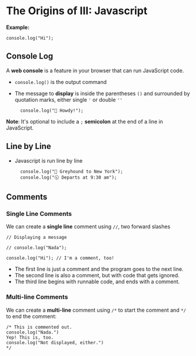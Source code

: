 # The Origins of III: Javascript

**Example:** 

``console.log("Hi");``

## Console Log

A **web console** is a feature in your browser that can run JavaScript code.

- ``console.log()`` is the output command
- The message to **display** is inside the parentheses ``()`` and surrounded by quotation marks, either single ``'`` or double ``''``

        console.log("👋 Howdy!");

**Note**: It's optional to include a ``;`` **semicolon** at the end of a line in JavaScript.

## Line by Line

- Javascript is run line by line

        console.log("🚌 Greyhound to New York");
        console.log("🕥 Departs at 9:30 am");

## Comments

### Single Line Comments

We can create a **single line** comment using ``//``, two forward slashes

    // Displaying a message

    // console.log("Nada");

    console.log("Hi"); // I'm a comment, too!

- The first line is just a comment and the program goes to the next line.
- The second line is also a comment, but with code that gets ignored.
- The third line begins with runnable code, and ends with a comment.

### Multi-line Comments

We can create a **multi-line** comment using ``/*`` to start the comment and ``*/`` to end the comment:

    /* This is commented out.
    console.log("Nada.")
    Yep! This is, too.
    console.log("Not displayed, either.")
    */